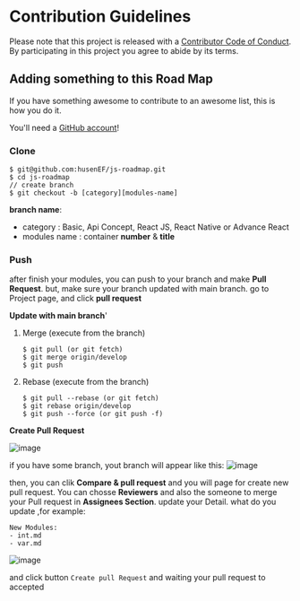 # Contribution Guidelines
Please note that this project is released with a [Contributor Code of Conduct](code-of-conduct.md). By participating in this project you agree to abide by its terms.


## Adding something to this Road Map

If you have something awesome to contribute to an awesome list, this is how you do it.

You'll need a [GitHub account](https://github.com/join)!

### Clone
```cli
$ git@github.com:husenEF/js-roadmap.git
$ cd js-roadmap
// create branch
$ git checkout -b [category][modules-name]
```

**branch name**: 
 - category : Basic, Api Concept, React JS, React Native or Advance React
 - modules name : container **number** & **title**


### Push
after finish your modules, you can push to your branch and make **Pull Request**. 
but, make sure your branch updated with main branch. go to Project page, and click **pull request**

**Update with main branch**'
1. Merge (execute from the branch)
    ```
    $ git pull (or git fetch)
    $ git merge origin/develop
    $ git push
    ```
2. Rebase (execute from the branch)
   ```
   $ git pull --rebase (or git fetch)
   $ git rebase origin/develop
   $ git push --force (or git push -f)
   ```

**Create Pull Request**

![image](https://user-images.githubusercontent.com/546566/164817281-91a1497e-f824-473a-9018-3de8700e5b1a.png)

if you have some branch, yout branch will appear like this:
![image](https://user-images.githubusercontent.com/546566/164817451-5077e34a-38ca-4315-b2d6-3a68655e469b.png)

then, you can clik **Compare & pull request** and you will page for create new pull request. You can chosse **Reviewers** and also the someone to merge your Pull request in **Assignees Section**.
update your Detail. what do you update ,for example:
```
New Modules:
- int.md
- var.md
```
![image](https://user-images.githubusercontent.com/546566/164817559-dae1466e-d415-45da-a77f-856d5ea92f95.png)

and click button `Create pull Request` and waiting your pull request to accepted